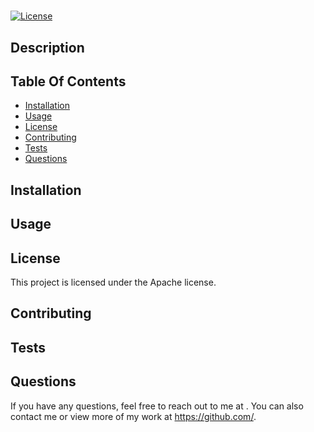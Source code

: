 
  #  
 
  [![License](https://img.shields.io/badge/License-Apache%202.0-blue.svg)](https://opensource.org/licenses/Apache-2.0) 
 
  ## Description 

   

  ## Table Of Contents 
 
  - [Installation](#installation)
  - [Usage](#usage)
  - [License](#license)
  - [Contributing](#contributing)
  - [Tests](#tests)
  - [Questions](#questions)
  ## Installation 

   

  ## Usage 

   
 
  ## License 
 This project is licensed under the Apache license. 
 

  ## Contributing 

   

  ## Tests 
 
   

  ## Questions 

  If you have any questions, feel free to reach out to me at [](mailto:). You can also contact me or view more of my work at https://github.com/.

  
